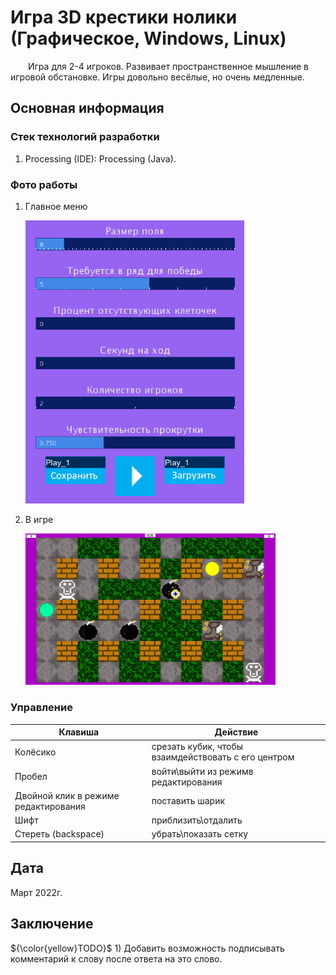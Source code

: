 # Игра 3D крестики нолики (Графическое, Windows, Linux)

&emsp;&emsp;Игра для 2-4 игроков. Развивает пространственное мышление в игровой обстановке. Игры довольно весёлые, но очень медленные.

## Основная информация

### Стек технологий разработки

1. Processing (IDE): Processing (Java).

### Фото работы

1. Главное меню

	[<img src="Info/settings.jpg" width="350"/>](Info/settings.jpg)

1. В игре

	[<img src="Info/in_game.jpg" width="400"/>](Info/in_game.jpg)

### Управление

|Клавиша|Действие|
|-|-|
|Колёсико|срезать кубик, чтобы взаимдействовать с его центром|
|Пробел|войти\\выйти из режимв редактирования|
|Двойной клик в режиме редактирования|поставить шарик|
|Шифт|приблизить\\отдалить|
|Стереть (backspace)|убрать\\показать сетку|

## Дата

Март 2022г.

## Заключение

 ${\color{yellow}TODO}$ 1) Добавить возможность подписывать комментарий к слову после ответа на это слово.
 
